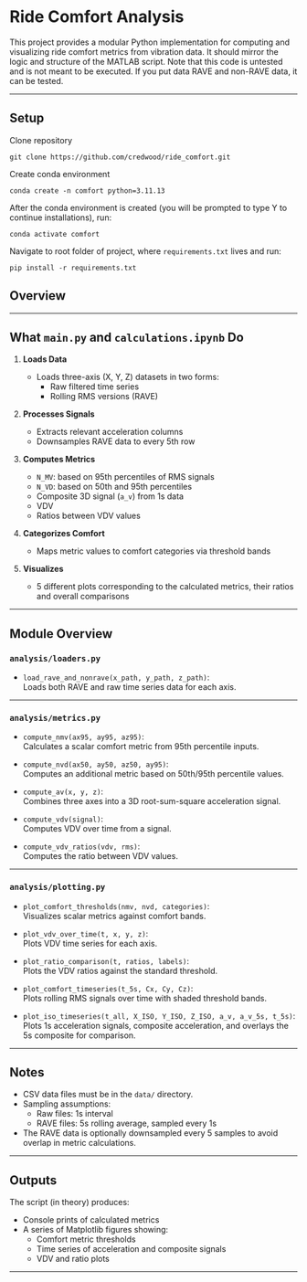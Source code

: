 # Ride Comfort Analysis

This project provides a modular Python implementation for computing and visualizing ride comfort metrics from vibration data. It should mirror the logic and structure of the MATLAB script. Note that this code is untested and is not meant to be executed. If you put data RAVE and non-RAVE data, it can be tested.

---

## Setup

Clone repository

```
git clone https://github.com/credwood/ride_comfort.git
```

Create conda environment

```
conda create -n comfort python=3.11.13
```

After the conda environment is created (you will be prompted to type Y to continue installations), run:

```
conda activate comfort
```

Navigate to root folder of project, where `requirements.txt` lives and run:

```
pip install -r requirements.txt
```

## Overview

---

## What `main.py` and `calculations.ipynb` Do

1. **Loads Data**
   - Loads three-axis (X, Y, Z) datasets in two forms:
     - Raw filtered time series
     - Rolling RMS versions (RAVE)

2. **Processes Signals**
   - Extracts relevant acceleration columns
   - Downsamples RAVE data to every 5th row

3. **Computes Metrics**
   - `N_MV`: based on 95th percentiles of RMS signals
   - `N_VD`: based on 50th and 95th percentiles
   - Composite 3D signal (`a_v`) from 1s data
   - VDV
   - Ratios between VDV values

4. **Categorizes Comfort**
   - Maps metric values to comfort categories via threshold bands

5. **Visualizes**
   - 5 different plots corresponding to the calculated metrics, their ratios and overall comparisons

---

## Module Overview

### `analysis/loaders.py`

- `load_rave_and_nonrave(x_path, y_path, z_path)`:  
  Loads both RAVE and raw time series data for each axis.

---

### `analysis/metrics.py`

- `compute_nmv(ax95, ay95, az95)`:  
  Calculates a scalar comfort metric from 95th percentile inputs.

- `compute_nvd(ax50, ay50, az50, ay95)`:  
  Computes an additional metric based on 50th/95th percentile values.

- `compute_av(x, y, z)`:  
  Combines three axes into a 3D root-sum-square acceleration signal.

- `compute_vdv(signal)`:  
  Computes VDV over time from a signal.

- `compute_vdv_ratios(vdv, rms)`:  
  Computes the ratio between VDV values.

---

### `analysis/plotting.py`

- `plot_comfort_thresholds(nmv, nvd, categories)`:  
  Visualizes scalar metrics against comfort bands.

- `plot_vdv_over_time(t, x, y, z)`:  
  Plots VDV time series for each axis.

- `plot_ratio_comparison(t, ratios, labels)`:  
  Plots the VDV ratios against the standard threshold.

- `plot_comfort_timeseries(t_5s, Cx, Cy, Cz)`:  
  Plots rolling RMS signals over time with shaded threshold bands.

- `plot_iso_timeseries(t_all, X_ISO, Y_ISO, Z_ISO, a_v, a_v_5s, t_5s)`:  
  Plots 1s acceleration signals, composite acceleration, and overlays the 5s composite for comparison.

---

## Notes

- CSV data files must be in the `data/` directory.
- Sampling assumptions:
  - Raw files: 1s interval
  - RAVE files: 5s rolling average, sampled every 1s
- The RAVE data is optionally downsampled every 5 samples to avoid overlap in metric calculations.

---

## Outputs

The script (in theory) produces:
- Console prints of calculated metrics
- A series of Matplotlib figures showing:
  - Comfort metric thresholds
  - Time series of acceleration and composite signals
  - VDV and ratio plots
---
